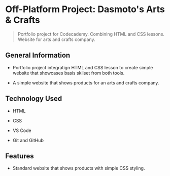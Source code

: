 # Off-Platform Project: Dasmoto's Arts & Crafts

> Portfolio project for Codecademy. Combining HTML and CSS lessons. Website for arts and crafts company.


## General Information

* Portfolio project integratign HTML and CSS lesson to create simple website that showcases basis skilset from both tools.

* A simple website that shows products for an arts and crafts company.

## Technology Used

* HTML

* CSS

* VS Code

* Git and GitHub

## Features

* Standard website that shows products with simple CSS styling. 